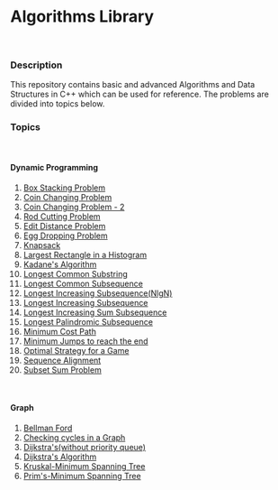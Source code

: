 <html>
<head>
</head>
<body>
<h1>Algorithms Library</h1>
<br>
<h3>Description</h3>
<p>This repository contains basic and advanced Algorithms and Data Structures in C++ which can be used for reference. 
The problems are divided into topics below.</p>
<h3>Topics</h3>
<br>
<h4>Dynamic Programming</h4>
<ol>
<li><a href="/Dynamic Programming/Box Stacking Problem.cpp">Box Stacking Problem</a></li>
<li><a href="/Dynamic Programming/coin changing problem - no of ways to get a given sum.cpp">Coin Changing Problem</a></li>
<li><a href="/Dynamic Programming/coin changing problem.cpp">Coin Changing Problem - 2</a></li>
<li><a href="/Dynamic Programming/cutting rod to maximize profit.cpp">Rod Cutting Problem</a></li>
<li><a href="/Dynamic Programming/edit distance.cpp">Edit Distance Problem</a></li>
<li><a href="/Dynamic Programming/egg dropping problem.cpp">Egg Dropping Problem</a></li>
<li><a href="/Dynamic Programming/knapsack.(0 or 1).cpp">Knapsack</a></li>
<li><a href="/Dynamic Programming/largest area rectangle in histogram.cpp">Largest Rectangle in a Histogram</a></li>
<li><a href="/Dynamic Programming/largest sum contiguous sub array.cpp">Kadane's Algorithm</a></li>
<li><a href="/Dynamic Programming/longest common substring.cpp">Longest Common Substring</a></li>
<li><a href="/Dynamic Programming/longest common susequence.cpp">Longest Common Subsequence</a></li>
<li><a href="/Dynamic Programming/longest increasing subsequence(nlgn).cpp">Longest Increasing Subsequence(NlgN)</a></li>
<li><a href="/Dynamic Programming/longest increasing subsequence.cpp">Longest Increasing Subsequence</a></li>
<li><a href="/Dynamic Programming/longest increasing sum subsequence.cpp">Longest Increasing Sum Subsequence</a></li>
<li><a href="/Dynamic Programming/longest palindromic subsequence.cpp">Longest Palindromic Subsequence</a></li>
<li><a href="/Dynamic Programming/minimum cost path.cpp">Minimum Cost Path</a></li>
<li><a href="/Dynamic Programming/minimum jumps to reach the end.cpp">Minimum Jumps to reach the end</a></li>
<li><a href="/Dynamic Programming/optimal strategy for a game.cpp">Optimal Strategy for a Game</a></li>
<li><a href="/Dynamic Programming/sequence alignment.cpp">Sequence Alignment</a></li>
<li><a href="/Dynamic Programming/subset sum problem.cpp">Subset Sum Problem</a></li>
</ol>
<br>
<h4>Graph</h4>
<ol>
<li><a href="/Graph Algorithms/Bellman Ford.cpp">Bellman Ford</a></li>
<li><a href="/Graph Algorithms/Checking cycles in a graph.cpp">Checking cycles in a Graph</a></li>
<li><a href="/Graph Algorithms/Dijkstras using Adjaceny Matrix(without heap).cpp">Dijkstra's(without priority queue)</a></li>
<li><a href="/Graph Algorithms/Dijskstra using heaps (STL).cpp">Dijkstra's Algorithm</a></li>
<li><a href="/Graph Algorithms/Kruskal MST using Union Find.cpp">Kruskal-Minimum Spanning Tree</a></li>
<li><a href="/Graph Algorithms/Prims Algorithm.cpp">Prim's-Minimum Spanning Tree</a></li>
</ol>
</body>
</html>
